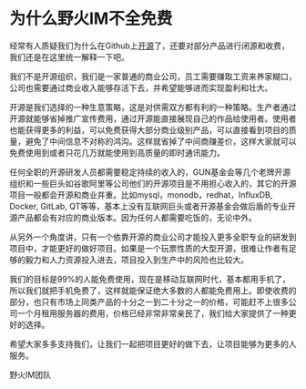 # 为什么野火IM不全免费

经常有人质疑我们为什么在Github上[开源](https://github.com/wildfirechat)了，还要对部分产品进行闭源和收费，我们还是在这里统一解释一下吧。

我们不是开源组织，我们是一家普通的商业公司，员工需要赚取工资来养家糊口，公司也需要通过商业收入能够存活下去，并希望能够进而实现盈利和壮大。

开源是我们选择的一种生意策略，这是对供需双方都有利的一种策略。生产者通过开源就能够省掉推广宣传费用，通过开源能直接展现自己的作品给使用者。使用者也能获得更多的利益，可以免费获得大部分商业级别产品，可以直接看到项目的质量，避免了中间信息不对称的鸿沟。这样就省掉了中间商赚差价，这样大家就可以免费使用到或者只花几万就能使用到高质量的即时通讯能力。

任何全职的开源研发人员都需要稳定持续的收入的，GUN基金会等几个老牌开源组织和一些巨头如谷歌阿里等公司他们的开源项目是不用担心收入的，其它的开源项目一般都会开源和商业并重。比如mysql，monodb，redhat，InfluxDB, Docker, GitLab, QT等等，基本上没有互联网巨头或者开源基金会做后盾的专业开源产品都会有对应的商业版本。因为任何人都需要吃饭的，无论中外。

从另外一个角度讲，只有一个依靠开源的商业公司才能投入更多全职专业的研发到项目中，才能更好的做好项目。如果是一个玩票性质的大型开源，很难让作者有足够的毅力和人力资源投入进去，项目投入到生产中的风险也比较大。

我们的目标是99%的人能免费使用，现在是移动互联网时代，基本都用手机了，所以我们就把手机免费了，这样就能保证绝大多数的人都能免费用上。即使收费的部分，也只有市场上同类产品的十分之一到二十分之一的价格，可能赶不上很多公司一个月租用服务器的费用，价格已经非常非常亲民了，我们给大家提供了一种更好的选择。

希望大家多多支持我们，让我们一起把项目更好的做下去，让项目能够为更多的人服务。

野火IM团队
